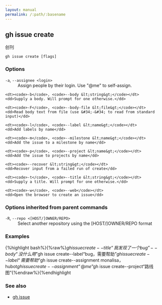 ```yaml
---
layout: manual
permalink: /:path/:basename
---
```


## gh issue create

创刊

```
gh issue create [flags]
```

### Options

<dl class="flags">
	<dt><code>-a</code>, <code>--assignee &lt;login&gt;</code></dt>
	<dd>Assign people by their login. Use &#34;@me&#34; to self-assign.</dd>

```
<dt><code>-b</code>, <code>--body &lt;string&gt;</code></dt>
<dd>Supply a body. Will prompt for one otherwise.</dd>

<dt><code>-F</code>, <code>--body-file &lt;file&gt;</code></dt>
<dd>Read body text from file (use &#34;-&#34; to read from standard input)</dd>

<dt><code>-l</code>, <code>--label &lt;name&gt;</code></dt>
<dd>Add labels by name</dd>

<dt><code>-m</code>, <code>--milestone &lt;name&gt;</code></dt>
<dd>Add the issue to a milestone by name</dd>

<dt><code>-p</code>, <code>--project &lt;name&gt;</code></dt>
<dd>Add the issue to projects by name</dd>

<dt><code>--recover &lt;string&gt;</code></dt>
<dd>Recover input from a failed run of create</dd>

<dt><code>-t</code>, <code>--title &lt;string&gt;</code></dt>
<dd>Supply a title. Will prompt for one otherwise.</dd>

<dt><code>-w</code>, <code>--web</code></dt>
<dd>Open the browser to create an issue</dd>
```

</dl>

### Options inherited from parent commands

<dl class="flags">
	<dt><code>-R</code>, <code>--repo &lt;[HOST/]OWNER/REPO&gt;</code></dt>
	<dd>Select another repository using the [HOST/]OWNER/REPO format</dd>
</dl>

### Examples

{%highlight bash%}{%raw%}$gh issue create--title“我发现了一个bug”--body“没什么用”$gh issue create--label“bug，需要帮助”$gh issue create--label“需要帮助”$gh issue create--assignment monalisa，hubot$gh issue create--assignment“@me”$gh issue create--project“路线图”{%endraw%}{%endhighlight

### See also

-   [gh issue](./gh_issue)
